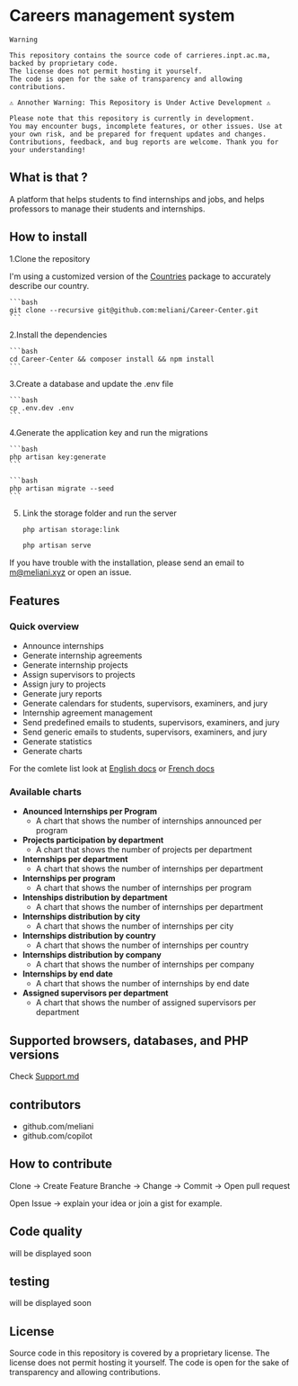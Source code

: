 # Careers management system

    Warning

    This repository contains the source code of carrieres.inpt.ac.ma, backed by proprietary code. 
    The license does not permit hosting it yourself. 
    The code is open for the sake of transparency and allowing contributions.

    ⚠️ Annother Warning: This Repository is Under Active Development ⚠️

    Please note that this repository is currently in development. 
    You may encounter bugs, incomplete features, or other issues. Use at your own risk, and be prepared for frequent updates and changes.
    Contributions, feedback, and bug reports are welcome. Thank you for your understanding!

## What is that ?

A platform that helps students to find internships and jobs, and helps professors to manage their students and internships.

## How to install

1.Clone the repository

I'm using a customized version of the [Countries](https://github.com/parfaitementweb/filament-country-field) package to accurately describe our country.

    ```bash
    git clone --recursive git@github.com:meliani/Career-Center.git
    ```

2.Install the dependencies

    ```bash
    cd Career-Center && composer install && npm install
    ```

3.Create a database and update the .env file

    ```bash
    cp .env.dev .env
    ```

4.Generate the application key and run the migrations

    ```bash
    php artisan key:generate
    ```

    ```bash
    php artisan migrate --seed
    ```

5. Link the storage folder and run the server

    ```bash
    php artisan storage:link
    ```

    ```bash
    php artisan serve
    ```

If you have trouble with the installation, please send an email to m@meliani.xyz or open an issue.

## Features

### Quick overview

- Announce internships
- Generate internship agreements
- Generate internship projects
- Assign supervisors to projects
- Assign jury to projects
- Generate jury reports
- Generate calendars for students, supervisors, examiners, and jury
- Internship agreement management
- Send predefined emails to students, supervisors, examiners, and jury
- Send generic emails to students, supervisors, examiners, and jury
- Generate statistics
- Generate charts

For the comlete list look at [English docs](DOCS-EN.md) or [French docs](DOCS-FR.md)

### Available charts

- **Anounced Internships per Program**
  - A chart that shows the number of internships announced per program
- **Projects participation by department**
  - A chart that shows the number of projects per department
- **Internships per department**
  - A chart that shows the number of internships per department
- **Internships per program**
  - A chart that shows the number of internships per program
- **Intenships distribution by department**
  - A chart that shows the number of internships per department
- **Internships distribution by city**
  - A chart that shows the number of internships per city
- **Internships distribution by country**
  - A chart that shows the number of internships per country
- **Internships distribution by company**
  - A chart that shows the number of internships per company
- **Internships by end date**
  - A chart that shows the number of internships by end date
- **Assigned supervisors per department**
  - A chart that shows the number of assigned supervisors per department

## Supported browsers, databases, and PHP versions

Check [Support.md](SUPPORT.md)

## contributors

- github.com/meliani
- github.com/copilot

## How to contribute

Clone -> Create Feature Branche -> Change -> Commit -> Open pull request

Open Issue -> explain your idea or join a gist for example.

## Code quality

will be displayed soon

## testing

will be displayed soon

## License

Source code in this repository is covered by a proprietary license. The license does not permit hosting it yourself. The code is open for the sake of transparency and allowing contributions.
